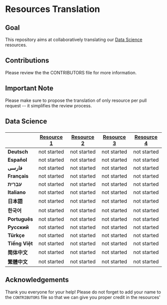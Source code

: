 # Resources Translation

## Goal
This repository aims at collaboratively translating our [Data Science](https://github.com/natnew/Awesome-Data-Science) resources. 

## Contributions
Please review the the CONTRIBUTORS file for more information. 

## Important Note
Please make sure to propose the translation of only resource per pull request -- it simplifies the review process.

## Data Science
### 
| |[Resource 1]()|[Resource 2]()|[Resource 3]()|[Resource 4]()|
|:---|:---:|:---:|:---:|:---:|
|**Deutsch**|not started|not started|not started|not started|
|**Español**|not started|not started|not started|not started|
|**فارسی**|not started|not started|not started|not started|
|**Français**|not started|not started|not started|not started|
|**עִבְרִית**|not started|not started|not started|not started|
|**Italiano**|not started|not started|not started|not started|
|**日本語**|not started|not started|not started|not started|
|**한국어**|not started|not started|not started|not started|
|**Português**|not started|not started|not started|not started|
|**Русский**|not started|not started|not started|not started|
|**Türkçe**|not started|not started|not started|not started|
|**Tiếng Việt**|not started|not started|not started|not started|
|**简体中文**|not started|not started|not started|not started|
|**繁體中文**|not started|not started|not started|not started|

## Acknowledgements
Thank you everyone for your help! Please do not forget to add your name to the `CONTRIBUTORS` file so that we can give you proper credit in the resources'
